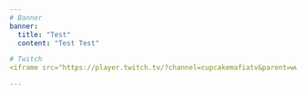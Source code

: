 ```yaml
---
# Banner
banner:
  title: "Test"
  content: "Test Test"

# Twitch
<iframe src="https://player.twitch.tv/?channel=cupcakemafiatv&parent=www.example.com" frameborder="0" allowfullscreen="true" scrolling="no" height="378" width="620"></iframe>

---
```

